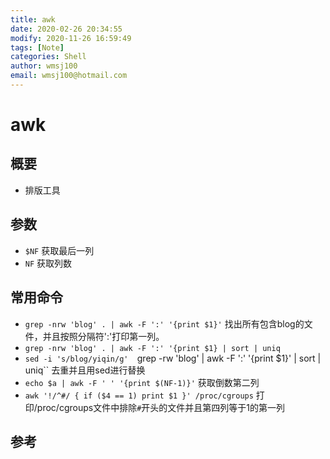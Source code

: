 ```yaml
---
title: awk
date: 2020-02-26 20:34:55
modify: 2020-11-26 16:59:49  
tags: [Note]
categories: Shell
author: wmsj100
email: wmsj100@hotmail.com
---
```


# awk

## 概要

- 排版工具

## 参数

- `$NF` 获取最后一列
- `NF` 获取列数

## 常用命令

- `grep -nrw 'blog' . | awk -F ':' '{print $1}'` 找出所有包含blog的文件，并且按照分隔符':'打印第一列。
- `grep -nrw 'blog' . | awk -F ':' '{print $1} | sort | uniq`
- `sed -i 's/blog/yiqin/g'  `grep -rw 'blog' | awk -F ':' '{print $1}' | sort | uniq`` 去重并且用sed进行替换
- `echo $a | awk -F ' ' '{print $(NF-1)}'` 获取倒数第二列
- `awk '!/^#/ { if ($4 == 1) print $1 }' /proc/cgroups` 打印/proc/cgroups文件中排除`#`开头的文件并且第四列等于1的第一列

## 参考

